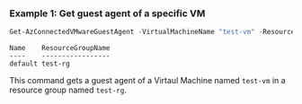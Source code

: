 ### Example 1: Get guest agent of a specific VM
```powershell
Get-AzConnectedVMwareGuestAgent -VirtualMachineName "test-vm" -ResourceGroupName "test-rg" -SubscriptionId "204898ee-cd13-4332-b9d4-55ca5c25496d"
```

```output
Name    ResourceGroupName
----    -----------------
default test-rg
```

This command gets a guest agent of a Virtaul Machine named `test-vm` in a resource group named `test-rg`.